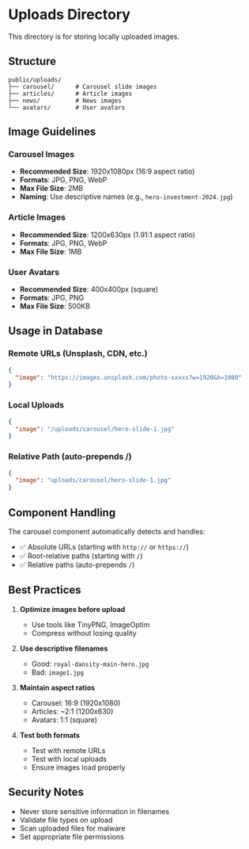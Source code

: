 # Uploads Directory

This directory is for storing locally uploaded images.

## Structure

```
public/uploads/
├── carousel/      # Carousel slide images
├── articles/      # Article images
├── news/          # News images
└── avatars/       # User avatars
```

## Image Guidelines

### Carousel Images
- **Recommended Size**: 1920x1080px (16:9 aspect ratio)
- **Formats**: JPG, PNG, WebP
- **Max File Size**: 2MB
- **Naming**: Use descriptive names (e.g., `hero-investment-2024.jpg`)

### Article Images
- **Recommended Size**: 1200x630px (1.91:1 aspect ratio)
- **Formats**: JPG, PNG, WebP
- **Max File Size**: 1MB

### User Avatars
- **Recommended Size**: 400x400px (square)
- **Formats**: JPG, PNG
- **Max File Size**: 500KB

## Usage in Database

### Remote URLs (Unsplash, CDN, etc.)
```json
{
  "image": "https://images.unsplash.com/photo-xxxxx?w=1920&h=1080"
}
```

### Local Uploads
```json
{
  "image": "/uploads/carousel/hero-slide-1.jpg"
}
```

### Relative Path (auto-prepends /)
```json
{
  "image": "uploads/carousel/hero-slide-1.jpg"
}
```

## Component Handling

The carousel component automatically detects and handles:
- ✅ Absolute URLs (starting with `http://` or `https://`)
- ✅ Root-relative paths (starting with `/`)
- ✅ Relative paths (auto-prepends `/`)

## Best Practices

1. **Optimize images before upload**
   - Use tools like TinyPNG, ImageOptim
   - Compress without losing quality

2. **Use descriptive filenames**
   - Good: `royal-dansity-main-hero.jpg`
   - Bad: `image1.jpg`

3. **Maintain aspect ratios**
   - Carousel: 16:9 (1920x1080)
   - Articles: ~2:1 (1200x630)
   - Avatars: 1:1 (square)

4. **Test both formats**
   - Test with remote URLs
   - Test with local uploads
   - Ensure images load properly

## Security Notes

- Never store sensitive information in filenames
- Validate file types on upload
- Scan uploaded files for malware
- Set appropriate file permissions


